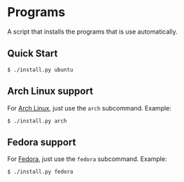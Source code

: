 # Programs
A script that installs the programs that is use automatically.

## Quick Start
```console
$ ./install.py ubuntu
```

## Arch Linux support
For [Arch Linux](https://archlinux.org), just use the `arch` subcommand. Example:
```console
$ ./install.py arch
```

## Fedora support
For [Fedora](https://getfedora.org/), just use the `fedora` subcommand. Example:
```console
$ ./install.py fedora
```